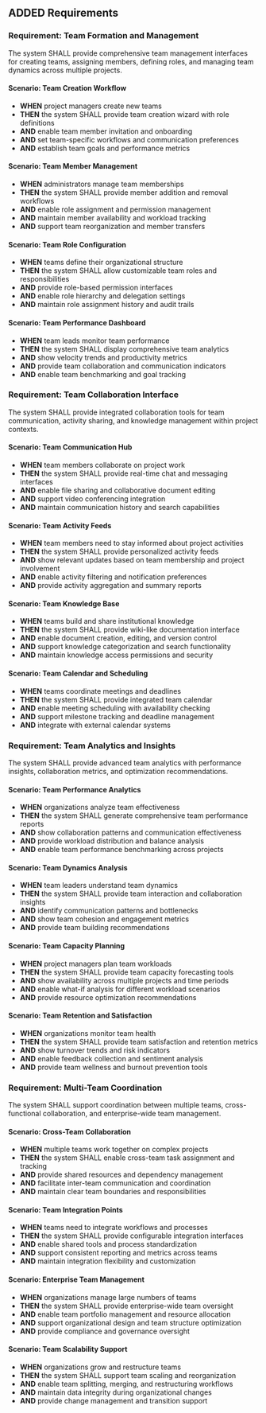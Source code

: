 ## ADDED Requirements

### Requirement: Team Formation and Management
The system SHALL provide comprehensive team management interfaces for creating teams, assigning members, defining roles, and managing team dynamics across multiple projects.

#### Scenario: Team Creation Workflow
- **WHEN** project managers create new teams
- **THEN** the system SHALL provide team creation wizard with role definitions
- **AND** enable team member invitation and onboarding
- **AND** set team-specific workflows and communication preferences
- **AND** establish team goals and performance metrics

#### Scenario: Team Member Management
- **WHEN** administrators manage team memberships
- **THEN** the system SHALL provide member addition and removal workflows
- **AND** enable role assignment and permission management
- **AND** maintain member availability and workload tracking
- **AND** support team reorganization and member transfers

#### Scenario: Team Role Configuration
- **WHEN** teams define their organizational structure
- **THEN** the system SHALL allow customizable team roles and responsibilities
- **AND** provide role-based permission interfaces
- **AND** enable role hierarchy and delegation settings
- **AND** maintain role assignment history and audit trails

#### Scenario: Team Performance Dashboard
- **WHEN** team leads monitor team performance
- **THEN** the system SHALL display comprehensive team analytics
- **AND** show velocity trends and productivity metrics
- **AND** provide team collaboration and communication indicators
- **AND** enable team benchmarking and goal tracking

### Requirement: Team Collaboration Interface
The system SHALL provide integrated collaboration tools for team communication, activity sharing, and knowledge management within project contexts.

#### Scenario: Team Communication Hub
- **WHEN** team members collaborate on project work
- **THEN** the system SHALL provide real-time chat and messaging interfaces
- **AND** enable file sharing and collaborative document editing
- **AND** support video conferencing integration
- **AND** maintain communication history and search capabilities

#### Scenario: Team Activity Feeds
- **WHEN** team members need to stay informed about project activities
- **THEN** the system SHALL provide personalized activity feeds
- **AND** show relevant updates based on team membership and project involvement
- **AND** enable activity filtering and notification preferences
- **AND** provide activity aggregation and summary reports

#### Scenario: Team Knowledge Base
- **WHEN** teams build and share institutional knowledge
- **THEN** the system SHALL provide wiki-like documentation interface
- **AND** enable document creation, editing, and version control
- **AND** support knowledge categorization and search functionality
- **AND** maintain knowledge access permissions and security

#### Scenario: Team Calendar and Scheduling
- **WHEN** teams coordinate meetings and deadlines
- **THEN** the system SHALL provide integrated team calendar
- **AND** enable meeting scheduling with availability checking
- **AND** support milestone tracking and deadline management
- **AND** integrate with external calendar systems

### Requirement: Team Analytics and Insights
The system SHALL provide advanced team analytics with performance insights, collaboration metrics, and optimization recommendations.

#### Scenario: Team Performance Analytics
- **WHEN** organizations analyze team effectiveness
- **THEN** the system SHALL generate comprehensive team performance reports
- **AND** show collaboration patterns and communication effectiveness
- **AND** provide workload distribution and balance analysis
- **AND** enable team performance benchmarking across projects

#### Scenario: Team Dynamics Analysis
- **WHEN** team leaders understand team dynamics
- **THEN** the system SHALL provide team interaction and collaboration insights
- **AND** identify communication patterns and bottlenecks
- **AND** show team cohesion and engagement metrics
- **AND** provide team building recommendations

#### Scenario: Team Capacity Planning
- **WHEN** project managers plan team workloads
- **THEN** the system SHALL provide team capacity forecasting tools
- **AND** show availability across multiple projects and time periods
- **AND** enable what-if analysis for different workload scenarios
- **AND** provide resource optimization recommendations

#### Scenario: Team Retention and Satisfaction
- **WHEN** organizations monitor team health
- **THEN** the system SHALL provide team satisfaction and retention metrics
- **AND** show turnover trends and risk indicators
- **AND** enable feedback collection and sentiment analysis
- **AND** provide team wellness and burnout prevention tools

### Requirement: Multi-Team Coordination
The system SHALL support coordination between multiple teams, cross-functional collaboration, and enterprise-wide team management.

#### Scenario: Cross-Team Collaboration
- **WHEN** multiple teams work together on complex projects
- **THEN** the system SHALL enable cross-team task assignment and tracking
- **AND** provide shared resources and dependency management
- **AND** facilitate inter-team communication and coordination
- **AND** maintain clear team boundaries and responsibilities

#### Scenario: Team Integration Points
- **WHEN** teams need to integrate workflows and processes
- **THEN** the system SHALL provide configurable integration interfaces
- **AND** enable shared tools and process standardization
- **AND** support consistent reporting and metrics across teams
- **AND** maintain integration flexibility and customization

#### Scenario: Enterprise Team Management
- **WHEN** organizations manage large numbers of teams
- **THEN** the system SHALL provide enterprise-wide team oversight
- **AND** enable team portfolio management and resource allocation
- **AND** support organizational design and team structure optimization
- **AND** provide compliance and governance oversight

#### Scenario: Team Scalability Support
- **WHEN** organizations grow and restructure teams
- **THEN** the system SHALL support team scaling and reorganization
- **AND** enable team splitting, merging, and restructuring workflows
- **AND** maintain data integrity during organizational changes
- **AND** provide change management and transition support